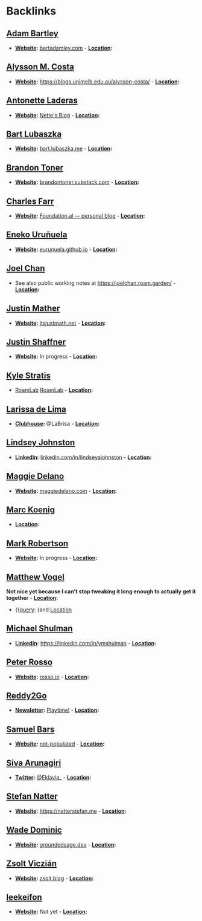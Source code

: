 
# Backlinks
## [Adam Bartley](<Adam Bartley.md>)
- **[Website](<Website.md>):** [bartadamley.com](https://www.bartadamley.com/) 
        - **[Location](<Location.md>):**

## [Alysson M. Costa](<Alysson M. Costa.md>)
- **[Website](<Website.md>):** https://blogs.unimelb.edu.au/alysson-costa/
        - **[Location](<Location.md>):**

## [Antonette Laderas](<Antonette Laderas.md>)
- **[Website](<Website.md>):** [Nette's Blog](https://antonetteladeras.substack.com/)
        - **[Location](<Location.md>):**

## [Bart Lubaszka](<Bart Lubaszka.md>)
- **[Website](<Website.md>):** [bart.lubaszka.me](https://bart.lubaszka.me)
        - **[Location](<Location.md>):**

## [Brandon Toner](<Brandon Toner.md>)
- **[Website](<Website.md>):** [brandontoner.substack.com](https://t.co/PQwCMbPZwT?amp=1)
        - **[Location](<Location.md>):**

## [Charles Farr](<Charles Farr.md>)
- **[Website](<Website.md>):** [Foundation.al — personal blog](https://thefoundation.al)
        - **[Location](<Location.md>):**

## [Eneko Uruñuela](<Eneko Uruñuela.md>)
- **[Website](<Website.md>):** [eurunuela.github.io](https://eurunuela.github.io)
        - **[Location](<Location.md>):**

## [Joel Chan](<Joel Chan.md>)
- See also public working notes at https://joelchan.roam.garden/
        - **[Location](<Location.md>):**

## [Justin Mather](<Justin Mather.md>)
- **[Website](<Website.md>):** [itsjustmath.net](https://itsjustmath.net/)
        - **[Location](<Location.md>):**

## [Justin Shaffner](<Justin Shaffner.md>)
- **[Website](<Website.md>):** In progress
        - **[Location](<Location.md>):**

## [Kyle Stratis](<Kyle Stratis.md>)
- [RoamLab](https://roamlab.org) [RoamLab](<RoamLab.md>)
        - **[Location](<Location.md>):**

## [Larissa de Lima](<Larissa de Lima.md>)
- **[Clubhouse](<Clubhouse.md>):** @LaBrisa
        - **[Location](<Location.md>):**

## [Lindsey Johnston](<Lindsey Johnston.md>)
- **[LinkedIn](<LinkedIn.md>):** [linkedin.com/in/lindseyajohnston](https://www.linkedin.com/in/lindseyajohnston/)
        - **[Location](<Location.md>):**

## [Maggie Delano](<Maggie Delano.md>)
- **[Website](<Website.md>):** [maggiedelano.com](https://www.maggiedelano.com/)
        - **[Location](<Location.md>):**

## [Marc Koenig](<Marc Koenig.md>)
- **[Location](<Location.md>):**

## [Mark Robertson](<Mark Robertson.md>)
- **[Website](<Website.md>):** In progress
        - **[Location](<Location.md>):**

## [Matthew Vogel](<Matthew Vogel.md>)
__Not nice yet because I can't stop tweaking it long enough to actually get it together__
        - **[Location](<Location.md>):**

- {{[query](<query.md>): {and:[Location](<Location.md>)

## [Michael Shulman](<Michael Shulman.md>)
- **[LinkedIn](<LinkedIn.md>):** https://linkedin.com/in/ymshulman
        - **[Location](<Location.md>):**

## [Peter Rosso](<Peter Rosso.md>)
- **[Website](<Website.md>):** [rosso.io](https://rosso.io)
        - **[Location](<Location.md>):**

## [Reddy2Go](<Reddy2Go.md>)
- **[Newsletter](<Newsletter.md>):** [Playtime!](https://playtime.reddy2go.com)
        - **[Location](<Location.md>):**

## [Samuel Bars](<Samuel Bars.md>)
- **[Website](<Website.md>):** [not-populated](<not-populated.md>) 
        - **[Location](<Location.md>):**

## [Siva Arunagiri](<Siva Arunagiri.md>)
- **[Twitter](<Twitter.md>):** [@Eklavia_](https://twitter.com/Eklavia_) 
        - **[Location](<Location.md>):**

## [Stefan Natter](<Stefan Natter.md>)
- **[Website](<Website.md>):** https://natterstefan.me
        - **[Location](<Location.md>):**

## [Wade Dominic](<Wade Dominic.md>)
- **[Website](<Website.md>):** [groundedsage.dev](https://www.groundedsage.dev/)
        - **[Location](<Location.md>):**

## [Zsolt Viczián](<Zsolt Viczián.md>)
- **[Website](<Website.md>):** [zsolt.blog](https://www.zsolt.blog)
        - **[Location](<Location.md>):**

## [leekeifon](<leekeifon.md>)
- **[Website](<Website.md>):** Not yet
        - **[Location](<Location.md>):**

